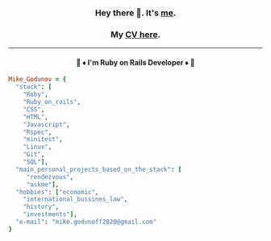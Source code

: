 <div align="center">
 
 ### Hey there 👋. It's [me](https://github.com/Mike2022SPB).
 ### My [CV here](https://mike2022spb.github.io/curriculum_vitae/).
* * *
#### :gem: :diamonds: I'm Ruby on Rails Developer :diamonds: :gem: 
</div>

```ruby
Mike_Godunov = {
  "stack": [
    "Ruby",
    "Ruby_on_rails",
    "CSS",
    "HTML",
    "Javascript",
    "Rspec",
    "minitest",
    "Linux",
    "Git",
    "SQL"],
  "main_personal_projects_based_on_the_stack": [
     "rendezvous",
     "askme"],
  "hobbies": ["economic",
    "international_bussines_law",
    "history",
    "investments"],
  "e-mail": "mike.godunoff2020@gmail.com"
} 
```

